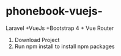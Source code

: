 # phonebook-vuejs-
Laravel +VueJs +Bootstrap 4 + Vue Router

1. Download Project
2. Run npm install to install npm packages 
